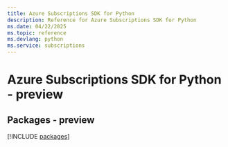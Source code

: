 ```yaml
---
title: Azure Subscriptions SDK for Python
description: Reference for Azure Subscriptions SDK for Python
ms.date: 04/22/2025
ms.topic: reference
ms.devlang: python
ms.service: subscriptions
---
```

# Azure Subscriptions SDK for Python - preview
## Packages - preview
[!INCLUDE [packages](subscriptions-index.md)]